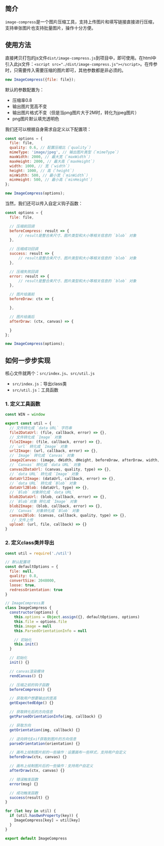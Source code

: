 ## 简介
`image-compress`是一个图片压缩工具，支持上传图片和填写链接直接进行压缩，支持单张图片也支持批量图片，操作十分方便。

## 使用方法
直接拷贝打包的js文件`dist/image-compress.js`到项目中，即可使用。在html中引入此js文件：`<script src="./dist/image-compress.js"></script>`。在传参时，只需要传入需要压缩的图片即可，其他参数都是非必须的。

```js
new ImageCompress({file: file});
```

默认的参数配置为：

- 压缩率0.8
- 输出图片宽高不变
- 输出图片格式不变（但是当png图片大于2M时，转化为jpeg图片）
- png图片默认填充透明色

我们还可以根据自身需求自定义以下配置项：

```js
const options = {
  file: file,
  quality: 0.6, // 配置压缩比（`quality`）
  mimeType: 'image/jpeg', // 输出图片类型（`mimeType`）
  maxWidth: 2000, // 最大宽（`maxWidth`）
  maxHeight: 2000, // 最大高（`maxHeight`）
  width: 1000, // 宽（`width`）
  height: 1000, // 高（`height`）
  minWidth: 500, // 最小宽（`minWidth`）
  minHeight: 500, // 最小高（`minHeight`）
};

new ImageCompress(options);
```

当然，我们还可以传入自定义钩子函数：

```js
const options = {
  file: file,

  // 压缩前回调
  beforeCompress: result => {
      // result是整合来尺寸、图片类型和大小等相关信息的 `blob` 对象
  },

  // 压缩成功回调
  success: result => {
      // result是整合来尺寸、图片类型和大小等相关信息的 `blob` 对象
  },

  // 压缩失败回调
  error: result => {
      // result是整合来尺寸、图片类型和大小等相关信息的 `blob` 对象
  },

  // 图片绘画前
  beforeDraw: ctx => {

  },

  // 图片绘画后
  afterDraw: (ctx, canvas) => {

  }
};

new ImageCompress(options);
```

## 如何一步步实现

核心文件就两个：`src/index.js`、`src/util.js`

- `src/index.js`：导出class类
- `src/util.js`：工具函数

### 1. 定义工具函数
```js
const WIN = window

export const util = {
  // 文件转化成 `data URL` 字符串
  file2DataUrl: (file, callback, error) => {},
  // 文件转化成 `Image` 对象
  file2Image: (file, callback, error) => {},
  // `url` 转化成 `Image` 对象
  url2Image: (url, callback, error) => {},
  // `Image` 转化成 `Canvas` 对象
  image2Canvas: (image, dWidth, dHeight, beforeDraw, afterDraw, width, height) => {},
  // `Canvas` 转化成 `data URL` 对象
  canvas2DataUrl: (canvas, quality, type) => {},
  // `data URL` 转化成 `Image` 对象
  dataUrl2Image: (dataUrl, callback, error) => {},
  // `data URL` 转化成 `Blob` 对象
  dataUrl2Blob: (dataUrl, type) => {},
  // `Blob` 对象转化成 `data URL`
  blob2DataUrl: (blob, callback, error) => {},
  // `Blob`对象 转化成 `Image` 对象
  blob2Image: (blob, callback, error) => {},
  // `Canvas` 对象转化成 `Blob` 对象
  canvas2Blob: (canvas, callback, quality, type) => {},
   // 文件上传
  upload: (url, file, callback) => {}
}
```
### 2. 定义class类并导出

```js
const util = require('./util')

// 默认配置项
const defaultOptions = {
  file: null,
  quality: 0.8,
  convertSize: 2048000,
  loose: true,
  redressOrientation: true
}

// ImageCompress类
class ImageCompress {
  constructor(options) {
    this.options = Object.assign({}, defaultOptions, options)
    this.file = options.file
    this.image = null
    this.ParsedOrientationInfo = null

    // 初始化
    this.init()
  }

  // 初始化
  init() {}

  // canvas渲染模块
  rendCanvas() {}

  // 压缩之前的钩子函数
  beforeCompress() {}

  // 获取用户想要输出的宽高
  getExpectedEdge() {}

  // 获取转化后的方向信息
  getParsedOrientationInfo(img, callback) {}

  // 获取方向
  getOrientation(img, callback) {}

  // 逆向转化Exif获取到图片的方向信息
  parseOrientation(orientation) {}

  // 画布上绘制图片前的一些操作：设置画布一些样式，支持用户自定义
  beforeDraw(ctx, canvas) {}

  // 画布上绘制图片后的一些操作：支持用户自定义
  afterDraw(ctx, canvas) {}

  // 错误触发函数
  error(msg) {}

  // 成功触发函数
  success(result) {}
}

for (let key in util) {
  if (util.hasOwnProperty(key)) {
    ImageCompress[key] = util[key]
  }
}

export default ImageCompress
```